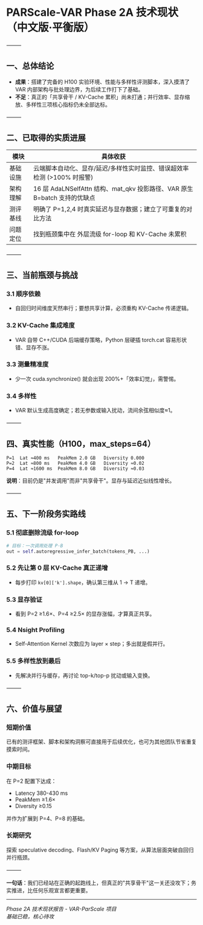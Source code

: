 # PARScale-VAR Phase 2A 技术现状（中文版·平衡版）

⸻

## 一、总体结论
- **成果**：搭建了完备的 H100 实验环境、性能与多样性评测脚本，深入摸清了 VAR 内部架构与批处理边界，为后续工作打下了基础。
- **不足**：真正的「共享骨干 / KV-Cache 累积」尚未打通；并行效率、显存缩放、多样性三项核心指标仍未全部达标。

⸻

## 二、已取得的实质进展

| 模块 | 具体收获 |
|------|----------|
| 基础设施 | 云端脚本自动化、显存/延迟/多样性实时监控、错误超效率检测 (>100% 时报警) |
| 架构理解 | 16 层 AdaLNSelfAttn 结构、mat_qkv 投影路径、VAR 原生 B=batch 支持的优缺点 |
| 测评基线 | 明确了 P=1,2,4 时真实延迟与显存数据；建立了可重复的对比方法 |
| 问题定位 | 找到瓶颈集中在 外层流级 for-loop 和 KV-Cache 未累积 |

⸻

## 三、当前瓶颈与挑战

### 3.1 顺序依赖
- 自回归时间维度天然串行；要想共享计算，必须重构 KV-Cache 传递逻辑。

### 3.2 KV-Cache 集成难度  
- VAR 自带 C++/CUDA 后端缓存策略，Python 层硬插 torch.cat 容易形状错、显存不涨。

### 3.3 测量精准度
- 少一次 cuda.synchronize() 就会出现 200%+「效率幻觉」，需警惕。

### 3.4 多样性
- VAR 默认生成高度确定；若无参数或输入扰动，流间余弦相似度≈1。

⸻

## 四、真实性能（H100，max_steps=64）

```
P=1  Lat ≈400 ms   PeakMem 2.0 GB   Diversity 0.000
P=2  Lat ≈800 ms   PeakMem 4.0 GB   Diversity ≈0.02
P=4  Lat ≈1600 ms  PeakMem 8.0 GB   Diversity ≈0.03
```

**说明**：目前仍是"并发调用"而非"共享骨干"。显存与延迟近似线性增长。

⸻

## 五、下一阶段务实路线

### 5.1 彻底删除流级 for-loop

```python
# 目标：一次调用处理 P·B
out = self.autoregressive_infer_batch(tokens_PB, ...)
```

### 5.2 先让第 0 层 KV-Cache 真正递增
- 每步打印 `kv[0]['k'].shape`，确认第三维从 1 → T 递增。

### 5.3 显存验证
- 看到 P=2 ≥1.6×、P=4 ≥2.5× 的显存涨幅，才算真正共享。

### 5.4 Nsight Profiling
- Self-Attention Kernel 次数应为 layer × step；多出就是假并行。

### 5.5 多样性放到最后
- 先解决并行与缓存，再讨论 top-k/top-p 扰动或输入变换。

⸻

## 六、价值与展望

### 短期价值
已有的测评框架、脚本和架构洞察可直接用于后续优化，也可为其他团队节省重复摸索时间。

### 中期目标
在 P=2 配置下达成：
- Latency 380-430 ms
- PeakMem ≥1.6×
- Diversity ≥0.15

并作为扩展到 P=4、P=8 的基础。

### 长期研究
探索 speculative decoding、Flash/KV Paging 等方案，从算法层面突破自回归并行瓶颈。

⸻

**一句话**：我们已经站在正确的起跑线上，但真正的"共享骨干"这一关还没攻下；务实推进，比任何乐观宣言都更重要。

---
*Phase 2A 技术现状报告 - VAR-ParScale 项目*  
*基础已稳，核心待攻*